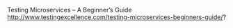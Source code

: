 
Testing Microservices – A Beginner’s Guide
http://www.testingexcellence.com/testing-microservices-beginners-guide/?
